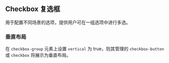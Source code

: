 <div class="demo-header">
<p class="overviewicon">
  <span class="wapi-form-radioboxgroup"/>
</p>

## Checkbox 复选框

<nova-uxlink widget-name="Selectgroup"></nova-uxlink>

用于配置不同场景的选项，提供用户可在一组选项中进行多选。
</div>

### 垂直布局

在 `checkbox-group` 元素上设置 `vertical` 为 true，则其管理的 `checkbox-button` 或 `checkbox` 将展示为垂直布局。

<nova-demo-view link="checkbox/vertical-checkbox.vue"></nova-demo-view>

<br />
